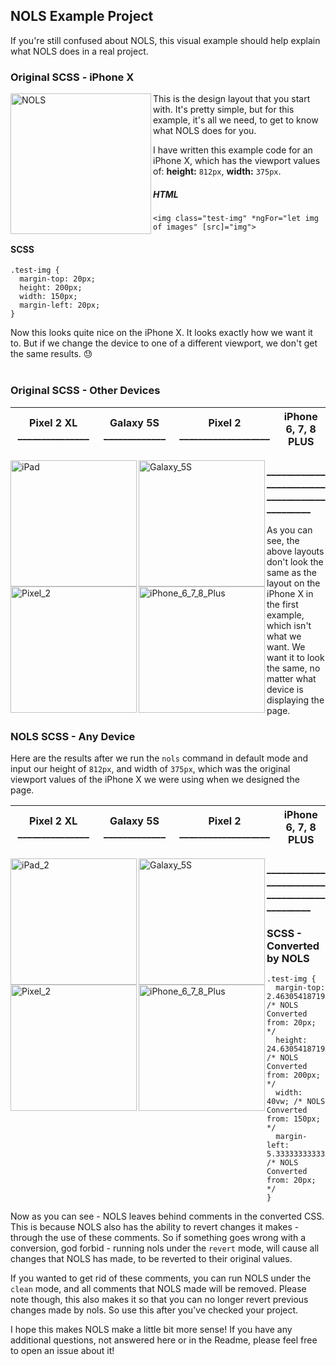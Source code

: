 ## NOLS Example Project

If you're still confused about NOLS, this visual example should help explain what NOLS does in a real project.

### Original SCSS - iPhone X

<img src="https://i.imgur.com/haGjSPw.png" alt="NOLS" align="left" width="225">

This is the design layout that you start with. It's pretty simple, but for this example, it's all we need, to get to know what NOLS does for you.

I have written this example code for an iPhone X, which has the viewport values of: **height:** `812px`, **width:** `375px`.

##### HTML
```
<img class="test-img" *ngFor="let img of images" [src]="img">
```
#### SCSS
```
.test-img {
  margin-top: 20px;
  height: 200px;
  width: 150px;
  margin-left: 20px;
}
```
Now this looks quite nice on the iPhone X. It looks exactly how we want it to. But if we change the device to one of a different viewport, we don't get the same results. :sweat: 
<br><br>


### Original SCSS - Other Devices

|Pixel 2 XL _______________|Galaxy 5S _____________|Pixel 2 ___________________ |iPhone 6, 7, 8 PLUS |
|-----------------|----------------------|:------------------:|:-------------------------------:|

<img src="https://i.imgur.com/des3vyM.png" alt="iPad" align="left" width="202">
<img src="https://i.imgur.com/y1k2uJW.png" alt="Galaxy_5S" align="left" width="202">
<img src="https://i.imgur.com/CuT4GgK.png" alt="Pixel_2" align="left" width="202">
<img src="https://i.imgur.com/Ewb751o.png" alt="iPhone_6_7_8_Plus" align="left" width="202">

<h3 align="left">_____________________________________________</h3>

As you can see, the above layouts don't look the same as the layout on the iPhone X in the first example, which isn't what we want. We want it to look the same, no matter what device is displaying the page.

### NOLS SCSS - Any Device

Here are the results after we run the `nols` command in default mode and input our height of `812px`, and width of `375px`, which was the original viewport values of the iPhone X we were using when we designed the page.

|Pixel 2 XL _______________|Galaxy 5S _____________|Pixel 2 ___________________ |iPhone 6, 7, 8 PLUS |
|-----------------|----------------------|:------------------:|:-------------------------------:|

<img src="https://i.imgur.com/Qr8DFuI.png" alt="iPad_2" align="left" width="202">
<img src="https://i.imgur.com/ttk40A8.png" alt="Galaxy_5S" align="left" width="202">
<img src="https://i.imgur.com/f6OLeeH.png" alt="Pixel_2" align="left" width="202">
<img src="https://i.imgur.com/Ka1KpYf.png" alt="iPhone_6_7_8_Plus" align="left" width="202">

<h3 align="left">_____________________________________________</h3>

### SCSS - Converted by NOLS

```
.test-img {
  margin-top: 2.4630541871921183vh; /* NOLS Converted from: 20px; */
  height: 24.63054187192118vh; /* NOLS Converted from: 200px; */
  width: 40vw; /* NOLS Converted from: 150px; */
  margin-left: 5.333333333333333vw; /* NOLS Converted from: 20px; */
}
```

Now as you can see -  NOLS leaves behind comments in the converted CSS. 
This is because NOLS also has the ability to revert changes it makes - through the use of these comments. 
So if something goes wrong with a conversion, god forbid - running nols under the `revert` mode, will cause all changes that NOLS has made, to be reverted to their original values.

If you wanted to get rid of these comments, you can run NOLS under the `clean` mode, and all comments that NOLS made will be removed. 
Please note though, this also makes it so that you can no longer revert previous changes made by nols. So use this after you've checked your project.

I hope this makes NOLS make a little bit more sense! If you have any additional questions, not answered here or in the Readme, please feel free to open an issue about it!
